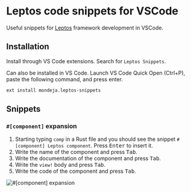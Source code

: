 # Leptos code snippets for VSCode

Useful snippets for [Leptos] framework development in VSCode.

## Installation

Install through VS Code extensions. Search for `Leptos Snippets`.

Can also be installed in VS Code. Launch VS Code Quick Open (Ctrl+P),
paste the following command, and press enter.

```sh
ext install mondeja.leptos-snippets
```

## Snippets

### `#[component]` expansion

1. Starting typing `comp` in a Rust file and you should see the snippet
   `#[component] Leptos component`. Press <kbd>Enter</kbd> to insert it.
1. Write the name of the component and press <kbd>Tab</kbd>.
1. Write the documentation of the component and press <kbd>Tab</kbd>.
1. Write the `view!` body and press <kbd>Tab</kbd>.
1. Write the code of the component and press <kbd>Tab</kbd>.

![`#[component]` expansion](https://raw.githubusercontent.com/mondeja/vscode-leptos-snippets/master/assets/component.gif)

[Leptos]: https://leptos.dev
